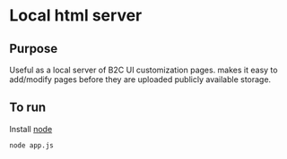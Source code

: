 # Local html server

## Purpose

Useful as a local server of B2C UI customization pages. makes it easy to add/modify pages before they are uploaded publicly available storage.
## To run

Install [node](https://nodejs.org/en/download/)

```
node app.js
```

